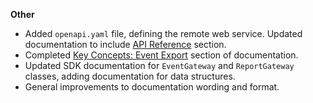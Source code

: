 **Other**

* Added ```openapi.yaml``` file, defining the remote web service. Updated documentation to include [API Reference](https://docs.barchart.com/events-client-js/#/content/api_reference) section.
* Completed [Key Concepts: Event Export](https://docs.barchart.com/events-client-js/#/content/concepts/event_export) section of documentation.
* Updated SDK documentation for ```EventGateway``` and ```ReportGateway``` classes, adding documentation for data structures.
* General improvements to documentation wording and format.
